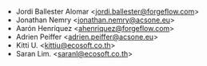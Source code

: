 - Jordi Ballester Alomar \<<jordi.ballester@forgeflow.com>\>
- Jonathan Nemry \<<jonathan.nemry@acsone.eu>\>
- Aarón Henríquez \<<ahenriquez@forgeflow.com>\>
- Adrien Peiffer \<<adrien.peiffer@acsone.eu>\>
- Kitti U. \<<kittiu@ecosoft.co.th>\>
- Saran Lim. \<<saranl@ecosoft.co.th>\>
